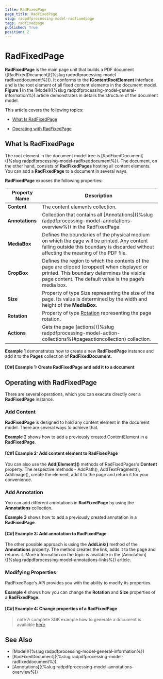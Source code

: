 ```yaml
---
title: RadFixedPage
page_title: RadFixedPage
slug: radpdfprocessing-model-radfixedpage
tags: radfixedpage
published: True
position: 2
---
```


# RadFixedPage

__RadFixedPage__ is the main page unit that builds a PDF document ([RadFixedDocument]({%slug radpdfprocessing-model-radfixeddocument%})). It conforms to the __IContentRootElement__ interface and is the root element of all fixed content elements in the document model. __Figure 1__ in the [Model]({%slug radpdfprocessing-model-general-information%}) article demonstrates in details the structure of the document model.   

This article covers the following topics:
      
* [What Is RadFixedPage](#what-is-radfixedpage)

* [Operating with RadFixedPage](#operating-with-radfixedpage)

## What Is RadFixedPage

The root element in the document model tree is [RadFixedDocument]({%slug radpdfprocessing-model-radfixeddocument%}). The document, on the other hand, consists of __RadFixedPages__ hosting all content elements. You can add a __RadFixedPage__ to a document in several ways.     

__RadFixedPage__ exposes the following properties:        

|Property Name|Description|
|----|----|
|__Content__|The content elements collection.|
|__Annotations__|Collection that contains all [Annotations]({%slug radpdfprocessing-model-annotations-overview%}) in the RadFixedPage.|
|__MediaBox__|Defines the boundaries of the physical medium on which the page will be printed. Any content falling outside this boundary is discarded without affecting the meaning of the PDF file. | 
|__CropBox__| Defines the region to which the contents of the page are clipped (cropped) when displayed or printed. This boundary determines the visible page content. The default value is the page’s media box. |
|__Size__|Property of type Size representing the size of the page. Its value is determined by the width and height of the **MediaBox**.|
|__Rotation__|Property of type [Rotation](https://docs.telerik.com/devtools/document-processing/api/Telerik.Windows.Documents.Fixed.Model.Data.Rotation.html) representing the page rotation.|
|**Actions**|Gets the page [actions]({%slug radpdfprocessing-model-action-collections%}#pageactioncollection) collection.|         

__Example 1__ demonstrates how to create a new __RadFixedPage__ instance and add it to the __Pages__ collection of __RadFixedDocument__.  

#### __[C#] Example 1: Create RadFixedPage and add it to a document__ 

<snippet id='add_radfixedpage'/>

## Operating with RadFixedPage

There are several operations, which you can execute directly over a __RadFixedPage__ instance.

### Add Content

__RadFixedPage__ is designed to hold any content element in the document model. There are several ways to achieve that.   

__Example 2__ shows how to add a previously created ContentElement in a __RadFixedPage__.
            
#### __[C#] Example 2: Add content element to RadFixedPage__

<snippet id='add_link_annotation_in_radfixedpage'/>

You can also use the __Add\[Element]()__ methods of RadFixedPages's __Content__ property. The respective methods - AddPath(), AddTextFragment(), AddImage(), create the element, add it to the page and return it for your convenience.            

### Add Annotation

You can add different annotations in __RadFixedPage__ by using the __Annotations__ collection.           

__Example 3__ shows how to add a previously created annotation in a __RadFixedPage__.
            

#### __[C#] Example 3: Add annotation to RadFixedPage__

<snippet id='add_annotation_to_radfixedpage'/>

The other possible approach is using the __AddLink()__ method of the __Annotations__ property. The method creates the link, adds it to the page and returns it. More information on the topic is available in the [Annotation]({%slug radpdfprocessing-model-annotations-links%}) article.          

### Modifying Properties

RadFixedPage's API provides you with the ability to modify its properties.
            
__Example 4__ shows how you can change the __Rotation__ and __Size__ properties of a __RadFixedPage__.
            

#### __[C#] Example 4: Change properties of a RadFixedPage__

<snippet id='modify_radfixedpage_properties'/>

>note A complete SDK example how to generate a document is available [here](https://github.com/telerik/document-processing-sdk/tree/master/PdfProcessing/GenerateDocument).

## See Also

 * [Model]({%slug radpdfprocessing-model-general-information%})
 * [RadFixedDocument]({%slug radpdfprocessing-model-radfixeddocument%})
 * [Annotations]({%slug radpdfprocessing-model-annotations-overview%})
